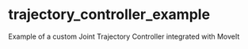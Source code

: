 # trajectory_controller_example
Example of a custom Joint Trajectory Controller integrated with MoveIt
